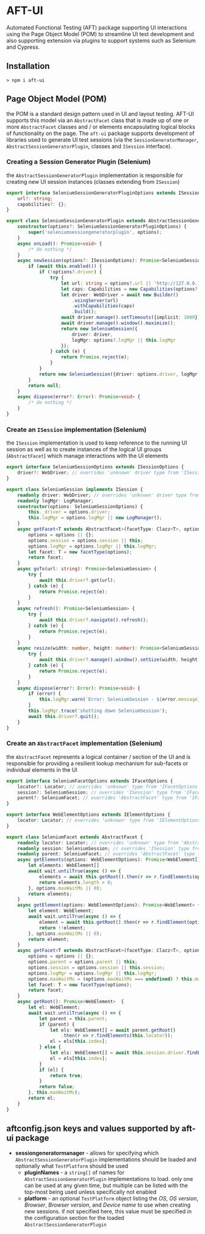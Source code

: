 # AFT-UI
Automated Functional Testing (AFT) package supporting UI interactions using the Page Object Model (POM) to streamline UI test development and also supporting extension via plugins to support systems such as Selenium and Cypress.

## Installation
`> npm i aft-ui`

## Page Object Model (POM)
the POM is a standard design pattern used in UI and layout testing. AFT-UI supports this model via an `AbstractFacet` class that is made up of one or more `AbstractFacet` classes and / or elements encapsulating logical blocks of functionality on the page. The `aft-ui` package supports development of libraries used to generate UI test sessions (via the `SessionGeneratorManager`, `AbstractSessionGeneratorPlugin`, classes and `ISession` interface).

### Creating a Session Generator Plugin (Selenium)
the `AbstractSessionGeneratorPlugin` implementation is responsible for creating new UI session instances (classes extending from `ISession`)

```typescript
export interface SeleniumSessionGeneratorPluginOptions extends ISessionGeneratorPluginOptions { 
    url?: string;
    capabilities?: {};
}

export class SeleniumSessionGeneratorPlugin extends AbstractSessionGeneratorPlugin {
    constructor(options?: SeleniumSessionGeneratorPluginOptions) {
        super('seleniumsessiongeneratorplugin', options);
    }
    async onLoad(): Promise<void> {
        /* do nothing */
    }
    async newSession(options?: ISessionOptions): Promise<SeleniumSession> {
        if (await this.enabled()) {
            if (!options?.driver) {
                try {
                    let url: string = options?.url || 'http://127.0.0.1:4444/';
                    let caps: Capabilities = new Capabilities(options?.capabilities || {});
                    let driver: WebDriver = await new Builder()
                        .usingServer(url)
                        .withCapabilities(caps)
                        .build();
                    await driver.manage().setTimeouts({implicit: 1000});
                    await driver.manage().window().maximize();
                    return new SeleniumSession({
                        driver: driver,
                        logMgr: options?.logMgr || this.logMgr
                    });
                } catch (e) {
                    return Promise.reject(e);
                }
            }
            return new SeleniumSession({driver: options.driver, logMgr: options.logMgr || this.logMgr});
        }
        return null;
    }
    async dispose(error?: Error): Promise<void> {
        /* do nothing */
    }
}
```

### Create an `ISession` implementation (Selenium)
the `ISession` implementation is used to keep reference to the running UI session as well as to create instances of the logical UI groups (`AbstractFacet`) which manage interactions with the UI elements

```typescript
export interface SeleniumSessionOptions extends ISessionOptions {
    driver?: WebDriver; // overrides 'unknown' driver type from 'ISessionOptions'
}

export class SeleniumSession implements ISession {
    readonly driver: WebDriver; // overrides 'unknown' driver type from 'ISession'
    readonly logMgr: LogManager;
    constructor(options: SeleniumSessionOptions) {
        this._driver = options.driver;
        this.logMgr = options.logMgr || new LogManager();
    }
    async getFacet<T extends AbstractFacet>(facetType: Clazz<T>, options?: IFacetOptions): Promise<T> {
        options = options || {};
        options.session = options.session || this;
        options.logMgr = options.logMgr || this.logMgr;
        let facet: T = new facetType(options);
        return facet;
    }
    async goTo(url: string): Promise<SeleniumSession> {
        try {
            await this.driver?.get(url);
        } catch (e) {
            return Promise.reject(e);
        }
    }
    async refresh(): Promise<SeleniumSession> {
        try {
            await this.driver?.navigate().refresh();
        } catch (e) {
            return Promise.reject(e);
        }
    }
    async resize(width: number, height: number): Promise<SeleniumSession> {
        try {
            await this.driver?.manage().window().setSize(width, height);
        } catch (e) {
            return Promise.reject(e);
        }
    }
    async dispose(error?: Error): Promise<void> {
        if (error) {
            this.logMgr.warn(`Error: SeleniumSession - ${error.message}`);
        }
        this.logMgr.trace('shutting down SeleniumSession');
        await this.driver?.quit();
    }
}
```

### Create an `AbstractFacet` implementation (Selenium)
the `AbstractFacet` represents a logical container / section of the UI and is responsible for providing a resilient lookup mechanism for sub-facets or individual elements in the UI
```typescript
export interface SeleniumFacetOptions extends IFacetOptions {
    locator?: Locator; // overrides 'unknown' type from 'IFacetOptions'
    session?: SeleniumSession; // overrides 'ISession' type from 'IFacetOptions'
    parent?: SeleniumFacet; // overrides 'AbstractFacet' type from 'IFacetOptions'
}

export interface WebElementOptions extends IElementOptions {
    locator: Locator; // overrides 'unknown' type from 'IElementOptions'
}

export class SeleniumFacet extends AbstractFacet {
    readonly locator: Locator; // overrides 'unknown' type from 'AbstractFacet'
    readonly session: SeleniumSession; // overrides 'ISession' type from 'AbstractFacet'
    readonly parent: SeleniumFacet; // overrides 'AbstractFacet' type from 'AbstractFacet'
    async getElements(options: WebElementOptions): Promise<WebElement[]> {
        let elements: WebElement[]
        await wait.untilTrue(async () => {
            elements = await this.getRoot().then(r => r.findElements(options.locator));
            return elements.length > 0;
        }, options.maxWaitMs || 0);
        return elements;
    }
    async getElement(options: WebElementOptions): Promise<WebElement> {
        let element: WebElement;
        await wait.untilTrue(async () => {
            element = await this.getRoot().then(r => r.findElement(options.locator));
            return !!element;
        }, options.maxWaitMs || 0);
        return element;
    }
    async getFacet<T extends AbstractFacet>(facetType: Clazz<T>, options?: SeleniumFacetOptions): Promise<T> {
        options = options || {};
        options.parent = options.parent || this;
        options.session = options.session || this.session;
        options.logMgr = options.logMgr || this.logMgr;
        options.maxWaitMs = (options.maxWaitMs === undefined) ? this.maxWaitMs : options.maxWaitMs;
        let facet: T = new facetType(options);
        return facet;
    }
    async getRoot(): Promise<WebElement>  {
        let el: WebElement;
        await wait.untilTrue(async () => {
            let parent = this.parent;
            if (parent) {
                let els: WebElement[] = await parent.getRoot()
                    .then(r => r.findElements(this.locator));
                el = els[this.index];
            } else {
                let els: WebElement[] = await this.session.driver.findElements(this.locator));
                el = els[this.index];
            }
            if (el) {
                return true;
            }
            return false;
        }, this.maxWaitMs);
        return el;
    }
}
```
## aftconfig.json keys and values supported by aft-ui package
- **sessiongeneratormanager** - allows for specifying which `AbstractSessionGeneratorPlugin` implementations should be loaded and optionally what `TestPlatform` should be used
  - **pluginNames** - a `string[]` of names for `AbstractSessionGeneratorPlugin` implementations to load. only one can be used at any given time, but multiple can be listed with the top-most being used unless specifically not enabled
  - **platform** - an optional `TestPlatform` object listing the _OS_, _OS version_, _Browser_, _Browser version_, and _Device name_ to use when creating new sessions. if not specified here, this value must be specified in the configuration section for the loaded `AbstractSessionGeneratorPlugin`